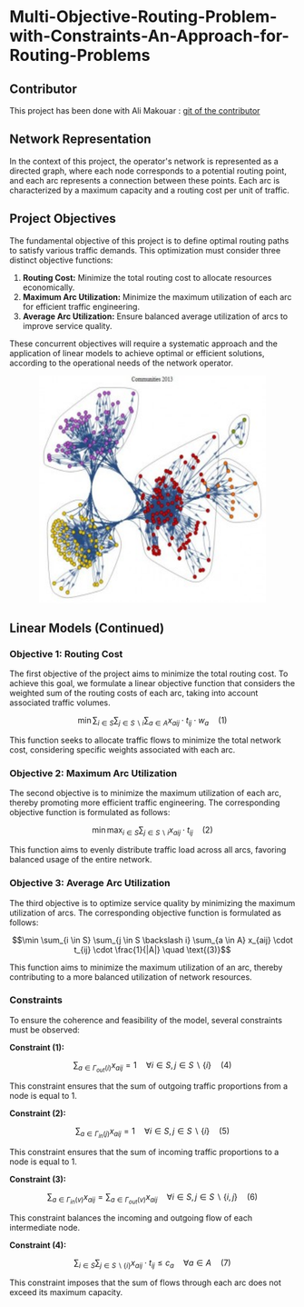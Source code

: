 # Multi-Objective-Routing-Problem-with-Constraints-An-Approach-for-Routing-Problems

## Contributor 
This project has been done with Ali Makouar : [git of the contributor](github.com/alimakouar)


## Network Representation

In the context of this project, the operator's network is represented as a directed graph, where each node corresponds to a potential routing point, and each arc represents a connection between these points. Each arc is characterized by a maximum capacity and a routing cost per unit of traffic.

## Project Objectives

The fundamental objective of this project is to define optimal routing paths to satisfy various traffic demands. This optimization must consider three distinct objective functions:

1. **Routing Cost:** Minimize the total routing cost to allocate resources economically.
2. **Maximum Arc Utilization:** Minimize the maximum utilization of each arc for efficient traffic engineering.
3. **Average Arc Utilization:** Ensure balanced average utilization of arcs to improve service quality.

These concurrent objectives will require a systematic approach and the application of linear models to achieve optimal or efficient solutions, according to the operational needs of the network operator.
<div style="text-align:center;">
    <img src="reseau.png" alt="reseau_graphe" width="400", height ="400"/>
</div>

## Linear Models (Continued)

### Objective 1: Routing Cost

The first objective of the project aims to minimize the total routing cost. To achieve this goal, we formulate a linear objective function that considers the weighted sum of the routing costs of each arc, taking into account associated traffic volumes.

```math
\min \sum_{i \in S} \sum_{j \in S \backslash i} \sum_{a \in A} x_{aij} \cdot t_{ij} \cdot w_{a} \quad \text{(1)}
```

This function seeks to allocate traffic flows to minimize the total network cost, considering specific weights associated with each arc.

### Objective 2: Maximum Arc Utilization

The second objective is to minimize the maximum utilization of each arc, thereby promoting more efficient traffic engineering. The corresponding objective function is formulated as follows:

```math
\min \max_{i \in S} \sum_{j \in S \backslash i} x_{aij} \cdot t_{ij} \quad \text{(2)}
```

This function aims to evenly distribute traffic load across all arcs, favoring balanced usage of the entire network.

### Objective 3: Average Arc Utilization

The third objective is to optimize service quality by minimizing the maximum utilization of arcs. The corresponding objective function is formulated as follows:

```math
\min \sum_{i \in S} \sum_{j \in S \backslash i} \sum_{a \in A} x_{aij} \cdot t_{ij} \cdot \frac{1}{|A|} \quad \text{(3)}
```

This function aims to minimize the maximum utilization of an arc, thereby contributing to a more balanced utilization of network resources.

### Constraints

To ensure the coherence and feasibility of the model, several constraints must be observed:

**Constraint (1):** 

```math
\sum_{a \in \Gamma_{out}(i)} x_{aij} = 1 \quad \forall i \in S, j \in S \backslash \{i\} \quad \text{(4)}
```

This constraint ensures that the sum of outgoing traffic proportions from a node is equal to 1.

**Constraint (2):** 

```math
\sum_{a \in \Gamma_{in}(j)} x_{aij} = 1 \quad \forall i \in S, j \in S \backslash \{i\} \quad \text{(5)}
```

This constraint ensures that the sum of incoming traffic proportions to a node is equal to 1.

**Constraint (3):** 

```math
\sum_{a \in \Gamma_{in}(v)} x_{aij} = \sum_{a \in \Gamma_{out}(v)} x_{aij} \quad \forall i \in S, j \in S \backslash \{i, j\} \quad \text{(6)}
```

This constraint balances the incoming and outgoing flow of each intermediate node.

**Constraint (4):** 

```math
\sum_{i \in S} \sum_{j \in S\backslash\{i\}} x_{aij} \cdot t_{ij} \leq c_{a} \quad \forall a \in A \quad \text{(7)}
```

This constraint imposes that the sum of flows through each arc does not exceed its maximum capacity.
